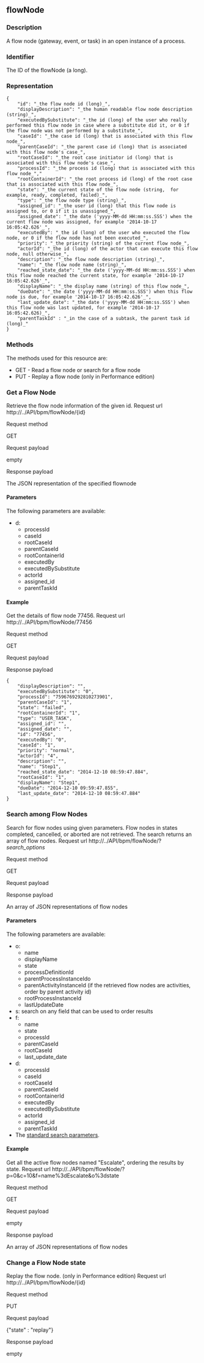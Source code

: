 ## flowNode

### Description

A flow node (gateway, event, or task) in an open instance of a process. 

### Identifier

The ID of the flowNode (a long).

### Representation

    
    {
        "id": "_the flow node id (long)_",
        "displayDescription": "_the human readable flow node description (string)_",
        "executedBySubstitute": "_the id (long) of the user who really performed this flow node in case where a substitute did it, or 0 if the flow node was not performed by a substitute_",
        "caseId": "_the case id (long) that is associated with this flow node_",
        "parentCaseId": "_the parent case id (long) that is associated with this flow node's case_",
        "rootCaseId": "_the root case initiator id (long) that is associated with this flow node's case_",
        "processId": "_the process id (long) that is associated with this flow node_","
        "rootContainerId": "_the root process id (long) of the root case that is associated with this flow node_",
        "state": "_the current state of the flow node (string,  for example, ready, completed, failed)_",
        "type": "_the flow node type (string)_",
        "assigned_id": "_the user id (long) that this flow node is assigned to, or 0 if it is unassigned_",
        "assigned_date": "_the date ('yyyy-MM-dd HH:mm:ss.SSS') when the current flow node was assigned, for example '2014-10-17 16:05:42.626'_",
        "executedBy": "_the id (long) of the user who executed the flow node, or 0 if the flow node has not been executed_",
        "priority": "_the priority (string) of the current flow node_",
        "actorId": "_the id (long) of the actor that can execute this flow node, null otherwise_",
        "description": "_the flow node description (string)_",
        "name": "_the flow node name (string)_",
        "reached_state_date": "_the date ('yyyy-MM-dd HH:mm:ss.SSS') when this flow node reached the current state, for example '2014-10-17 16:05:42.626'_",
        "displayName": "_the display name (string) of this flow node_",
        "dueDate": "_the date ('yyyy-MM-dd HH:mm:ss.SSS') when this flow node is due, for example '2014-10-17 16:05:42.626'_",
        "last_update_date": "_the date ('yyyy-MM-dd HH:mm:ss.SSS') when this flow node was last updated, for example '2014-10-17 16:05:42.626)_",
        "parentTaskId" : "_in the case of a subtask, the parent task id (long)_"
    }
    
    

### Methods

The methods used for this resource are:

* GET - Read a flow node or search for a flow node
* PUT - Replay a flow node (only in Performance edition)

### Get a Flow Node

Retrieve the flow node information of the given id.
Request url
http://../API/bpm/flowNode/{id}

Request method

GET

Request payload

empty

Response payload

The JSON representation of the specified flownode

#### Parameters

The following parameters are available:

* d:
  * processId
  * caseId
  * rootCaseId
  * parentCaseId
  * rootContainerId
  * executedBy
  * executedBySubstitute
  * actorId
  * assigned\_id
  * parentTaskId

#### Example

Get the details of flow node 77456\.
Request url
http://../API/bpm/flowNode/77456

Request method

GET

Request payload

Response payload

    
    {
    	"displayDescription": "",
    	"executedBySubstitute": "0",
    	"processId": "7596769292810273901",
    	"parentCaseId": "1",
    	"state": "failed",
    	"rootContainerId": "1",
    	"type": "USER_TASK",
    	"assigned_id": "",
    	"assigned_date": "",
    	"id": "77456",
    	"executedBy": "0",
    	"caseId": "1",
    	"priority": "normal",
    	"actorId": "4",
    	"description": "",
    	"name": "Step1",
    	"reached_state_date": "2014-12-10 08:59:47.884",
    	"rootCaseId": "1",
    	"displayName": "Step1",
    	"dueDate": "2014-12-10 09:59:47.855",
    	"last_update_date": "2014-12-10 08:59:47.884"
    }
    			

### Search among Flow Nodes

Search for flow nodes using given parameters. Flow nodes in states completed, cancelled, or aborted are not retrieved. The search returns an array of flow nodes.
Request url
http://../API/bpm/flowNode/?_search\_options_

Request method

GET

Request payload

Response payload

An array of JSON representations of flow nodes

#### Parameters

The following parameters are available:

* o: 
  * name
  * displayName
  * state
  * processDefinitionId
  * parentProcessInstanceIdo
  * parentActivityInstanceId (if the retrieved flow nodes are activities, order by parent activity id)
  * rootProcessInstanceId
  * lastUpdateDate
* s: search on any field that can be used to order results
* f: 
  * name
  * state
  * processId
  * parentCaseId
  * rootCaseId
  * last\_update\_date
* d:
  * processId
  * caseId
  * rootCaseId
  * parentCaseId
  * rootContainerId
  * executedBy
  * executedBySubstitute
  * actorId
  * assigned\_id
  * parentTaskId
* The [standard search parameters](/rest-api-overview.md#standard_search_params).

#### Example

Get all the active flow nodes named "Escalate", ordering the results by state.
Request url
http://../API/bpm/flowNode/?p=0&c=10&f=name%3dEscalate&o%3dstate

Request method

GET

Request payload

empty

Response payload

An array of JSON representations of flow nodes

### Change a Flow Node state

Replay the flow node. (only in Performance edition)
Request url
http://../API/bpm/flowNode/{id}

Request method

PUT

Request payload

{"state" : "replay"}

Response payload

empty